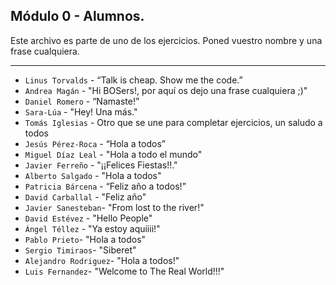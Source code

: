 ## Módulo 0 - Alumnos.

Este archivo es parte de uno de los ejercicios.
Poned vuestro nombre y una frase cualquiera.

---

- `Linus Torvalds` - “Talk is cheap. Show me the code.”
- `Andrea Magán` - "Hi BOSers!, por aquí os dejo una frase cualquiera ;)"
- `Daniel Romero` - “Namaste!”
- `Sara-Lúa` - "Hey! Una más."
- `Tomás Iglesias` - Otro que se une para completar ejercicios, un saludo a todos
- `Jesús Pérez-Roca` - “Hola a todos”
- `Miguel Díaz Leal` - "Hola a todo el mundo"
- `Javier Ferreño` - "¡¡Felices Fiestas!!."
- `Alberto Salgado` - "Hola a todos"
- `Patricia Bárcena` - “Feliz año a todos!”
- `David Carballal` - "Feliz año"
- `Javier Sanesteban`- "From lost to the river!"
- `David Estévez` - "Hello People"
- `Ángel Téllez` - "Ya estoy aquiiii!"
- `Pablo Prieto`- "Hola a todos"
- `Sergio Timiraos`- "Siberet"
- `Alejandro Rodriguez`- "Hola a todos!"
- `Luis Fernandez`- "Welcome to The Real World!!!"